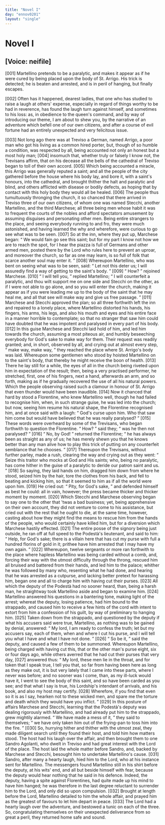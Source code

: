 ```yaml
---
title: "Novel I"
day: "ennov0201"
layout: "single"
---
```

<div id="nov0201" type="novella" who="neifile">
 <h1>
  Novel I
 </h1>
 <p>
  <h2>
   [Voice: neifile]
  </h2>
 </p>
 <argument>
  <p>
   <a name="p02010001">
    [001]
   </a>
   Martellino pretends to be a paralytic, and makes it appear
 as if he were cured by being placed upon the body of
 St. Arrigo. His trick is detected; he is beaten and
 arrested, and is in peril of hanging, but finally escapes.
  </p>
 </argument>
 <div3 type="commentary" who="neifile">
  <p>
   <a name="p02010002">
    [002]
   </a>
   Often
   has it happened, dearest ladies, that one who has studied
 to raise a laugh at others' expense, especially in regard of things
 worthy to be had in reverence, has found the laugh turn against himself,
 and sometimes to his loss: as, in obedience to the queen's
 command, and by way of introducing our theme, I am about to shew
 you, by the narrative of an adventure which befell one of our own
 citizens, and after a course of evil fortune had an entirely unexpected
 and very felicitous issue.
  </p>
 </div3>
 <p>
  <a name="p02010003">
   [003]
  </a>
  Not long ago there was at Treviso a German, named Arrigo, a
 poor man who got his living as a common hired porter, but, though
 of so humble a condition, was respected by all, being accounted not
      only an honest but a most holy man;
  <a name="p02010004">
   [004]
  </a>
  insomuch that, whether truly
 or falsely I know not, the Trevisans affirm, that on his decease all
 the bells of the cathedral of Treviso began to toll of their own accord.
  <a name="p02010005">
   [005]
  </a>
  Which being accounted a miracle, this Arrigo was generally reputed
 a saint; and all the people of the city gathered before the house where
 his body lay, and bore it, with a saint's honours, into the cathedral,
 and brought thither the halt and paralytic and blind, and others
 afflicted with disease or bodily defects, as hoping that by contact with
 this holy body they would all be healed.
  <a name="p02010006">
   [006]
  </a>
  The people thus tumultuously
 thronging the church, it so chanced that there arrived in
 Treviso three of our own citizens, of whom one was named Stecchi,
 another Martellino, and the third Marchese; all three being men
  whose habit it was to frequent the courts of the nobles and afford
 spectators amusement by assuming disguises and personating other
 men. Being entire strangers to the place, and seeing everybody
 running to and fro, they were much astonished, and having learned
 the why and wherefore, were curious to go see what was to be seen.
  <a name="p02010007">
   [007]
  </a>
  So at the inn, where they put up, Marchese began:
  <q direct="unspecified">
   We would
 fain go see this saint; but for my part I know not how we are to
 reach the spot, for I hear the piazza is full of Germans and other
 armed men, posted there by the Lord who rules here to prevent an
 uproar, and moreover the church, so far as one may learn, is so full
 of folk that scarce another soul may enter it.
  </q>
  <a name="p02010008">
   [008]
  </a>
  Whereupon Martellino,
 who was bent on seeing what was to be seen, said:
  <q direct="unspecified">
   Let not
 this deter us; I will assuredly find a way of getting to the saint's
 body.
  </q>
  <a name="p02010009">
   [009]
  </a>
  <q direct="unspecified">
   How?
  </q>
  rejoined Marchese.
  <a name="p02010010">
   [010]
  </a>
  <q direct="unspecified">
   I will tell you,
  </q>
  replied Martellino;
  <q direct="unspecified">
   I will counterfeit a paralytic, and thou wilt support me on one side
 and Stecchi on the other, as if I were not able to go alone, and so
 you will enter the church, making it appear as if you were leading
 me up to the body of the saint that he may heal me, and all that see
 will make way and give us free passage.
  </q>
  <a name="p02010011">
   [011]
  </a>
  Marchese and Stecchi
 approved the plan; so all three forthwith left the inn and repaired to
 a lonely place, where Martellino distorted his hands, his fingers, his
 arms, his legs, and also his mouth and eyes and his entire face in a
 manner horrible to contemplate; so that no stranger that saw him
 could have doubted that he was impotent and paralysed in every part
 of his body.
  <a name="p02010012">
   [012]
  </a>
  In this guise Marchese and Stecchi laid hold of him,
 and led him towards the church, assuming a most piteous air, and
 humbly beseeching everybody for God's sake to make way for them.
 Their request was readily granted; and, in short, observed by all,
 and crying out at almost every step,
  <q direct="unspecified">
   make way, make way,
  </q>
  they
 reached the place where St. Arrigo's body was laid. Whereupon
 some gentlemen who stood by hoisted Martellino on to the saint's
 body, that thereby he might receive the boon of health.
  <a name="p02010013">
   [013]
  </a>
  There he
 lay still for a while, the eyes of all in the church being riveted upon
 him in expectation of the result; then, being a very practised performer,
 he stretched, first, one of his fingers, next a hand, afterwards
 an arm, and so forth, making as if he gradually recovered the use of
 all his natural powers. Which the people observing raised such a
 clamour in honour of St. Arrigo that even thunder would have been
  inaudible.
  <a name="p02010014">
   [014]
  </a>
  Now it chanced that hard by stood a Florentine, who
 knew Martellino well, though he had failed to recognise him, when,
 in such strange guise, he was led into the church; but now, seeing
 him resume his natural shape, the Florentine recognised him, and at
 once said with a laugh:
  <q direct="unspecified">
   God's curse upon him. Who that saw
 him come but would have believed that he was really paralysed?
  </q>
  <a name="p02010015">
   [015]
  </a>
  These words were overheard by some of the Trevisans, who began
 forthwith to question the Florentine.
  <q direct="unspecified">
   How?
  </q>
  said they;
  <q direct="unspecified">
   was
 he then not paralysed?
  </q>
  <a name="p02010016">
   [016]
  </a>
  <q direct="unspecified">
   No, by God!
  </q>
  returned the Florentine;
  <q direct="unspecified">
   he has always been as straight as any of us; he has merely
 shewn you that he knows better than any man alive how to play
 this trick of putting on any counterfeit semblance that he chooses.
  </q>
  <a name="p02010017">
   [017]
  </a>
  Thereupon the Trevisans, without further parley, made a rush, clearing
 the way and crying out as they went:
  <q direct="unspecified">
   Seize this traitor who
 mocks at God and His saints; who, being no paralytic, has come
 hither in the guise of a paralytic to deride our patron saint and us.
  </q>
  <a name="p02010018">
   [018]
  </a>
  So saying, they laid hands on him, dragged him down from where
 he stood, seized him by the hair, tore the clothes from his back, and
 fell to beating and kicking him, so that it seemed to him as if all the
 world were upon him.
  <a name="p02010019">
   [019]
  </a>
  He cried out:
  <q direct="unspecified">
   Pity, for God's sake,
  </q>
  and
 defended himself as best he could: all in vain, however; the press
 became thicker and thicker moment by moment.
  <a name="p02010020">
   [020]
  </a>
  Which Stecchi and
 Marchese observing began to say one to the other that 'twas a bad
 business; yet, being apprehensive on their own account, they did not
 venture to come to his assistance, but cried out with the rest that he
 ought to die, at the same time, however, casting about how they
 might find the means to rescue him from the hands of the people,
 who would certainly have killed him, but for a diversion which
 Marchese hastily effected.
  <a name="p02010021">
   [021]
  </a>
  The entire posse of the signory being just
 outside, he ran off at full speed to the Podest&agrave;'s lieutenant, and
 said
 to him:
  <q direct="unspecified">
   Help, for God's sake; there is a villain here that has cut
 my purse with full a hundred florins of gold in it; prithee have him
 arrested that I may have my own again.
  </q>
  <a name="p02010022">
   [022]
  </a>
  Whereupon, twelve
 sergeants or more ran forthwith to the place where hapless Martellino
 was being carded without a comb, and, forcing their way with the
 utmost difficulty through the throng, rescued him all bruised and
 battered from their hands, and led him to the palace; whither he was
 followed by many who, resenting what he had done, and hearing that
  he was arrested as a cutpurse, and lacking better pretext for harassing
 him, began one and all to charge him with having cut their purses.
  <a name="p02010023">
   [023]
  </a>
  All which the deputy of the Podest&agrave; had no sooner heard, than, being
 a harsh man, he straightway took Martellino aside and began to
 examine him.
  <a name="p02010024">
   [024]
  </a>
  Martellino answered his questions in a bantering tone,
 making light of the arrest; whereat the deputy, losing patience, had
 him bound to the strappado, and caused him to receive a few hints of
 the cord with intent to extort from him a confession of his guilt, by
 way of preliminary to hanging him.
  <a name="p02010025">
   [025]
  </a>
  Taken down from the strappado,
 and questioned by the deputy if what his accusers said were
 true, Martellino, as nothing was to be gained by denial, answered:
  <q direct="unspecified">
   My lord, I am ready to confess the truth; let but my accusers say,
 each of them, when and where I cut his purse, and I will tell you
 what I have and what I have not done.
  </q>
  <a name="p02010026">
   [026]
  </a>
  <q direct="unspecified">
   So be it,
  </q>
  said the deputy,
 and caused a few of them to be summoned. Whereupon Martellino,
 being charged with having cut this, that or the other man's purse
 eight, six or four days ago, while others averred that he had cut their
 purses that very day,
  <a name="p02010027">
   [027]
  </a>
  answered thus:
  <q direct="unspecified">
   My lord, these men lie in
 the throat, and for token that I speak true, I tell you that, so far from
 having been here as long as they make out, it is but very lately that
 I came into these parts, where I never was before; and no sooner was
 I come, than, as my ill-luck would have it, I went to see the body of
 this saint, and so have been carded as you see; and that what I say
 is true, his Lordship's intendant of arrivals, and his book, and also my
 host may certify.
   <a name="p02010028">
    [028]
   </a>
   Wherefore, if you find that even so it is as I say,
 hearken not to these wicked men, and spare me the torture and death
 which they would have you inflict.
  </q>
  <a name="p02010029">
   [029]
  </a>
  In this posture of affairs
 Marchese and Stecchi, learning that the Podest&agrave;'s deputy was dealing
 rigorously with Martellino, and had already put him to the strappado,
 grew mightily alarmed.
  <q direct="unspecified">
   We have made a mess of it,
  </q>
  they said to
 themselves;
  <q direct="unspecified">
   we have only taken him out of the frying-pan to toss
 him into the fire.
  </q>
  <a name="p02010030">
   [030]
  </a>
  So, hurrying hither and thither with the utmost
 zeal, they made diligent search until they found their host, and told
 him how matters stood. The host had his laugh over the affair, and
 then brought them to one Sandro Agolanti, who dwelt in Treviso
 and had great interest with the Lord of the place. The host laid the
 whole matter before Sandro, and, backed by Marchese and Stecchi,
 besought him to undertake Martellino's cause.
  <a name="p02010031">
   [031]
  </a>
  Sandro, after many
  a hearty laugh, hied him to the Lord, who at his instance sent for
 Martellino. The messengers found Martellino still in his shirt before
 the deputy, at his wits' end, and all but beside himself with fear,
 because the deputy would hear nothing that he said in his defence.
 Indeed, the deputy, having a spite against Florentines, had quite
 made up his mind to have him hanged; he was therefore in the last
 degree reluctant to surrender him to the Lord, and only did so upon
 compulsion.
  <a name="p02010032">
   [032]
  </a>
  Brought at length before the Lord, Martellino detailed
 to him the whole affair, and prayed him as the greatest of favours to
 let him depart in peace.
  <a name="p02010033">
   [033]
  </a>
  The Lord had a hearty laugh over the
 adventure, and bestowed a tunic on each of the three. So, congratulating
 themselves on their unexpected deliverance from so great
 a peril, they returned home safe and sound.
 </p>
</div>